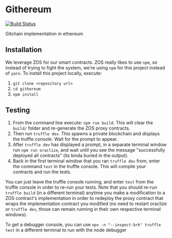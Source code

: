 # Githereum

[![Build Status](https://travis-ci.com/cardstack/githereum.svg?token=icdHtyWxYqeLi6vwJoV4&branch=master)](https://travis-ci.com/cardstack/githereum)

Gitchain implementation in ethereum

## Installation
We leverage ZOS for our smart contracts. ZOS really likes to use `npm`, so instead of trying to fight the system, we're using `npm` for this project instead of `yarn`.
To install this project locally, execute:
1. `git clone <repository url>`
2. `cd githereum`
3. `npm install`

## Testing
1. From the command line execute: `npm run build`. This will clear the `build/` folder and re-generate the ZOS proxy contracts.
2. Then run `truffle dev`. This spawns a private blockchain and displays the truffle console. Wait for the prompt to appear.
3. After `truffle dev` has displayed a prompt, in a separate terminal window run `npm run oraclize`, and wait until you see the message "successfully deployed all contracts" (its kinda buried in the output).
4. Back in the first terminal window that you ran `truffle dev` from, enter the command `test` in the truffle console. This will compile your contracts and run the tests.

You can just leave the truffle console running, and enter `test` from the truffle console in order to re-run your tests. Note that you should re-run `truffle build` (in a different terminal) anytime you make a modification to a ZOS contract's implementation in order to redeploy the proxy contract that wraps the implementation contract you modified (no need to restart oraclize or `truffle dev`, those can remain running in their own respective terminal windows).

To get a debugger console, you can use `npx -n "--inspect-brk" truffle test` in a different terminal to run with the node debugger

